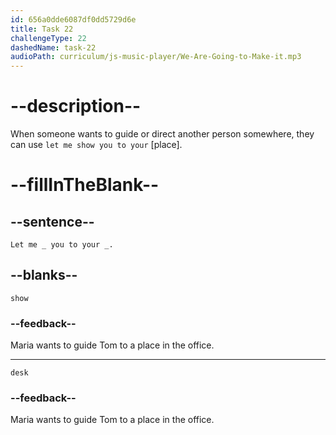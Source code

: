 ```yaml
---
id: 656a0dde6087df0dd5729d6e
title: Task 22
challengeType: 22
dashedName: task-22
audioPath: curriculum/js-music-player/We-Are-Going-to-Make-it.mp3
---
```


<!--
AUDIO REFERENCE:
Maria: Let me show you to your desk.
-->

# --description--

When someone wants to guide or direct another person somewhere, they can use `let me show you to your` [place].

# --fillInTheBlank--

## --sentence--

`Let me _ you to your _.`

## --blanks--

`show`

### --feedback--

Maria wants to guide Tom to a place in the office.

---

`desk`

### --feedback--

Maria wants to guide Tom to a place in the office.
